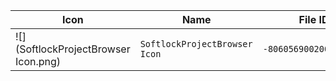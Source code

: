 | Icon | Name | File ID |
| ---  | ---  | ---     |
| ![](SoftlockProjectBrowser Icon.png) | `SoftlockProjectBrowser Icon` | `-8060569002003055703` |
